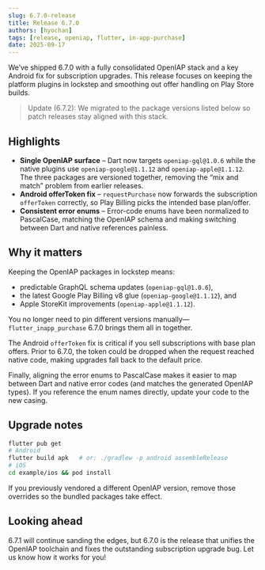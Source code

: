 ```yaml
---
slug: 6.7.0-release
title: Release 6.7.0
authors: [hyochan]
tags: [release, openiap, flutter, in-app-purchase]
date: 2025-09-17
---
```


We’ve shipped 6.7.0 with a fully consolidated OpenIAP stack and a key Android
fix for subscription upgrades. This release focuses on keeping the platform
plugins in lockstep and smoothing out offer handling on Play Store builds.

<!-- truncate -->

> Update (6.7.2): We migrated to the package versions listed below so patch releases stay aligned with this stack.

## Highlights

- **Single OpenIAP surface** – Dart now targets `openiap-gql@1.0.6` while the
  native plugins use `openiap-google@1.1.12` and `openiap-apple@1.1.12`. The
  three packages are versioned together, removing the “mix and match” problem
  from earlier releases.
- **Android offerToken fix** – `requestPurchase` now forwards the subscription
  `offerToken` correctly, so Play Billing picks the intended base plan/offer.
- **Consistent error enums** – Error-code enums have been normalized to
  PascalCase, matching the OpenIAP schema and making switching between Dart and
  native references painless.

## Why it matters

Keeping the OpenIAP packages in lockstep means:

- predictable GraphQL schema updates (`openiap-gql@1.0.6`),
- the latest Google Play Billing v8 glue (`openiap-google@1.1.12`), and
- Apple StoreKit improvements (`openiap-apple@1.1.12`).

You no longer need to pin different versions manually—`flutter_inapp_purchase`
6.7.0 brings them all in together.

The Android `offerToken` fix is critical if you sell subscriptions with base
plan offers. Prior to 6.7.0, the token could be dropped when the request reached
native code, making upgrades fall back to the default price.

Finally, aligning the error enums to PascalCase makes it easier to map between
Dart and native error codes (and matches the generated OpenIAP types). If you
reference the enum names directly, update your code to the new casing.

## Upgrade notes

```bash
flutter pub get
# Android
flutter build apk   # or: ./gradlew -p android assembleRelease
# iOS
cd example/ios && pod install
```

If you previously vendored a different OpenIAP version, remove those overrides
so the bundled packages take effect.

## Looking ahead

6.7.1 will continue sanding the edges, but 6.7.0 is the release that unifies the
OpenIAP toolchain and fixes the outstanding subscription upgrade bug. Let us
know how it works for you!
